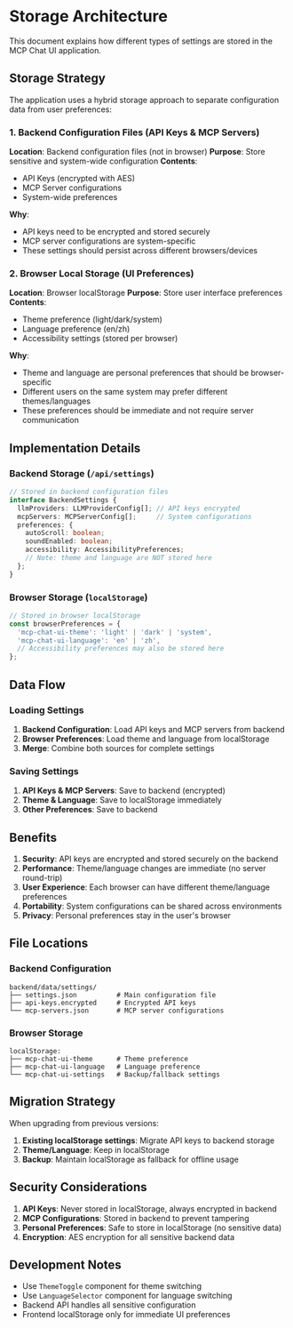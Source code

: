 # Storage Architecture

This document explains how different types of settings are stored in the MCP Chat UI application.

## Storage Strategy

The application uses a hybrid storage approach to separate configuration data from user preferences:

### 1. Backend Configuration Files (API Keys & MCP Servers)
**Location**: Backend configuration files (not in browser)
**Purpose**: Store sensitive and system-wide configuration
**Contents**:
- API Keys (encrypted with AES)
- MCP Server configurations
- System-wide preferences

**Why**: 
- API keys need to be encrypted and stored securely
- MCP server configurations are system-specific
- These settings should persist across different browsers/devices

### 2. Browser Local Storage (UI Preferences)
**Location**: Browser localStorage
**Purpose**: Store user interface preferences
**Contents**:
- Theme preference (light/dark/system)
- Language preference (en/zh)
- Accessibility settings (stored per browser)

**Why**:
- Theme and language are personal preferences that should be browser-specific
- Different users on the same system may prefer different themes/languages
- These preferences should be immediate and not require server communication

## Implementation Details

### Backend Storage (`/api/settings`)
```typescript
// Stored in backend configuration files
interface BackendSettings {
  llmProviders: LLMProviderConfig[]; // API keys encrypted
  mcpServers: MCPServerConfig[];     // System configurations
  preferences: {
    autoScroll: boolean;
    soundEnabled: boolean;
    accessibility: AccessibilityPreferences;
    // Note: theme and language are NOT stored here
  };
}
```

### Browser Storage (`localStorage`)
```typescript
// Stored in browser localStorage
const browserPreferences = {
  'mcp-chat-ui-theme': 'light' | 'dark' | 'system',
  'mcp-chat-ui-language': 'en' | 'zh',
  // Accessibility preferences may also be stored here
};
```

## Data Flow

### Loading Settings
1. **Backend Configuration**: Load API keys and MCP servers from backend
2. **Browser Preferences**: Load theme and language from localStorage
3. **Merge**: Combine both sources for complete settings

### Saving Settings
1. **API Keys & MCP Servers**: Save to backend (encrypted)
2. **Theme & Language**: Save to localStorage immediately
3. **Other Preferences**: Save to backend

## Benefits

1. **Security**: API keys are encrypted and stored securely on the backend
2. **Performance**: Theme/language changes are immediate (no server round-trip)
3. **User Experience**: Each browser can have different theme/language preferences
4. **Portability**: System configurations can be shared across environments
5. **Privacy**: Personal preferences stay in the user's browser

## File Locations

### Backend Configuration
```
backend/data/settings/
├── settings.json          # Main configuration file
├── api-keys.encrypted     # Encrypted API keys
└── mcp-servers.json       # MCP server configurations
```

### Browser Storage
```
localStorage:
├── mcp-chat-ui-theme      # Theme preference
├── mcp-chat-ui-language   # Language preference
└── mcp-chat-ui-settings   # Backup/fallback settings
```

## Migration Strategy

When upgrading from previous versions:

1. **Existing localStorage settings**: Migrate API keys to backend storage
2. **Theme/Language**: Keep in localStorage
3. **Backup**: Maintain localStorage as fallback for offline usage

## Security Considerations

1. **API Keys**: Never stored in localStorage, always encrypted in backend
2. **MCP Configurations**: Stored in backend to prevent tampering
3. **Personal Preferences**: Safe to store in localStorage (no sensitive data)
4. **Encryption**: AES encryption for all sensitive backend data

## Development Notes

- Use `ThemeToggle` component for theme switching
- Use `LanguageSelector` component for language switching  
- Backend API handles all sensitive configuration
- Frontend localStorage only for immediate UI preferences